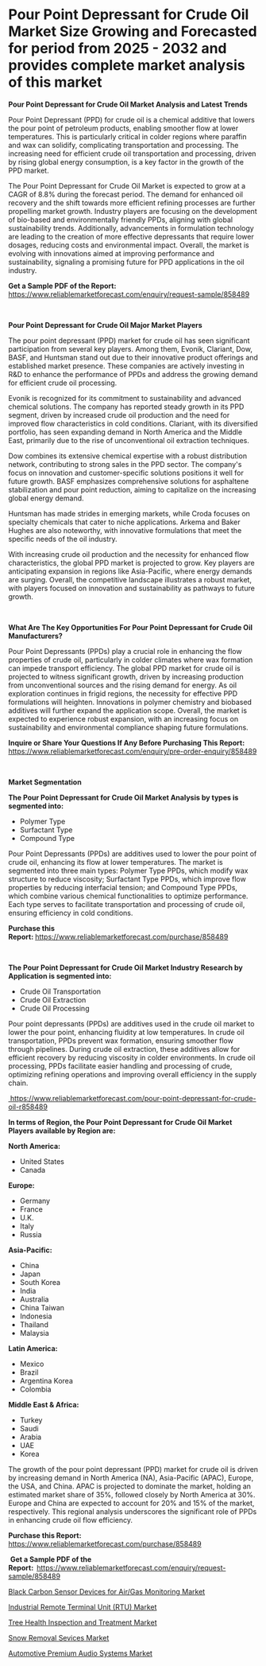 <p><h1>Pour Point Depressant for Crude Oil Market Size Growing and Forecasted for period from 2025 - 2032 and provides complete market analysis of this market</h1></p><p><strong>Pour Point Depressant for Crude Oil Market Analysis and Latest Trends</strong></p>
<p><p>Pour Point Depressant (PPD) for crude oil is a chemical additive that lowers the pour point of petroleum products, enabling smoother flow at lower temperatures. This is particularly critical in colder regions where paraffin and wax can solidify, complicating transportation and processing. The increasing need for efficient crude oil transportation and processing, driven by rising global energy consumption, is a key factor in the growth of the PPD market.</p><p>The Pour Point Depressant for Crude Oil Market is expected to grow at a CAGR of 8.8% during the forecast period. The demand for enhanced oil recovery and the shift towards more efficient refining processes are further propelling market growth. Industry players are focusing on the development of bio-based and environmentally friendly PPDs, aligning with global sustainability trends. Additionally, advancements in formulation technology are leading to the creation of more effective depressants that require lower dosages, reducing costs and environmental impact. Overall, the market is evolving with innovations aimed at improving performance and sustainability, signaling a promising future for PPD applications in the oil industry.</p></p>
<p><strong>Get a Sample PDF of the Report:&nbsp;</strong> <a href="https://www.reliablemarketforecast.com/enquiry/request-sample/858489?utm_campaign=3445&utm_medium=2&utm_source=Github&utm_content=ia&utm_term=31032025&utm_id=pour-point-depressant-for-crude-oil">https://www.reliablemarketforecast.com/enquiry/request-sample/858489</a></p>
<p>&nbsp;</p>
<p><strong>Pour Point Depressant for Crude Oil Major Market Players</strong></p>
<p><p>The pour point depressant (PPD) market for crude oil has seen significant participation from several key players. Among them, Evonik, Clariant, Dow, BASF, and Huntsman stand out due to their innovative product offerings and established market presence. These companies are actively investing in R&D to enhance the performance of PPDs and address the growing demand for efficient crude oil processing.</p><p>Evonik is recognized for its commitment to sustainability and advanced chemical solutions. The company has reported steady growth in its PPD segment, driven by increased crude oil production and the need for improved flow characteristics in cold conditions. Clariant, with its diversified portfolio, has seen expanding demand in North America and the Middle East, primarily due to the rise of unconventional oil extraction techniques.</p><p>Dow combines its extensive chemical expertise with a robust distribution network, contributing to strong sales in the PPD sector. The company's focus on innovation and customer-specific solutions positions it well for future growth. BASF emphasizes comprehensive solutions for asphaltene stabilization and pour point reduction, aiming to capitalize on the increasing global energy demand.</p><p>Huntsman has made strides in emerging markets, while Croda focuses on specialty chemicals that cater to niche applications. Arkema and Baker Hughes are also noteworthy, with innovative formulations that meet the specific needs of the oil industry.</p><p>With increasing crude oil production and the necessity for enhanced flow characteristics, the global PPD market is projected to grow. Key players are anticipating expansion in regions like Asia-Pacific, where energy demands are surging. Overall, the competitive landscape illustrates a robust market, with players focused on innovation and sustainability as pathways to future growth.</p></p>
<p>&nbsp;</p>
<p><strong>What Are The Key Opportunities For Pour Point Depressant for Crude Oil Manufacturers?</strong></p>
<p><p>Pour Point Depressants (PPDs) play a crucial role in enhancing the flow properties of crude oil, particularly in colder climates where wax formation can impede transport efficiency. The global PPD market for crude oil is projected to witness significant growth, driven by increasing production from unconventional sources and the rising demand for energy. As oil exploration continues in frigid regions, the necessity for effective PPD formulations will heighten. Innovations in polymer chemistry and biobased additives will further expand the application scope. Overall, the market is expected to experience robust expansion, with an increasing focus on sustainability and environmental compliance shaping future formulations.</p></p>
<p><strong>Inquire or Share Your Questions If Any Before Purchasing This Report:</strong> <a href="https://www.reliablemarketforecast.com/enquiry/pre-order-enquiry/858489?utm_campaign=3445&utm_medium=2&utm_source=Github&utm_content=ia&utm_term=31032025&utm_id=pour-point-depressant-for-crude-oil">https://www.reliablemarketforecast.com/enquiry/pre-order-enquiry/858489</a></p>
<p>&nbsp;</p>
<p><strong>Market Segmentation</strong></p>
<p><strong>The Pour Point Depressant for Crude Oil Market Analysis by types is segmented into:</strong></p>
<p><ul><li>Polymer Type</li><li>Surfactant Type</li><li>Compound Type</li></ul></p>
<p><p>Pour Point Depressants (PPDs) are additives used to lower the pour point of crude oil, enhancing its flow at lower temperatures. The market is segmented into three main types: Polymer Type PPDs, which modify wax structure to reduce viscosity; Surfactant Type PPDs, which improve flow properties by reducing interfacial tension; and Compound Type PPDs, which combine various chemical functionalities to optimize performance. Each type serves to facilitate transportation and processing of crude oil, ensuring efficiency in cold conditions.</p></p>
<p><strong>Purchase this Report:&nbsp;</strong><a href="https://www.reliablemarketforecast.com/purchase/858489?utm_campaign=3445&utm_medium=2&utm_source=Github&utm_content=ia&utm_term=31032025&utm_id=pour-point-depressant-for-crude-oil">https://www.reliablemarketforecast.com/purchase/858489</a></p>
<p>&nbsp;</p>
<p><strong>The Pour Point Depressant for Crude Oil Market Industry Research by Application is segmented into:</strong></p>
<p><ul><li>Crude Oil Transportation</li><li>Crude Oil Extraction</li><li>Crude Oil Processing</li></ul></p>
<p><p>Pour point depressants (PPDs) are additives used in the crude oil market to lower the pour point, enhancing fluidity at low temperatures. In crude oil transportation, PPDs prevent wax formation, ensuring smoother flow through pipelines. During crude oil extraction, these additives allow for efficient recovery by reducing viscosity in colder environments. In crude oil processing, PPDs facilitate easier handling and processing of crude, optimizing refining operations and improving overall efficiency in the supply chain.</p></p>
<p><a href="https://www.reliablemarketforecast.com/pour-point-depressant-for-crude-oil-r858489?utm_campaign=3445&utm_medium=2&utm_source=Github&utm_content=ia&utm_term=31032025&utm_id=pour-point-depressant-for-crude-oil">&nbsp;https://www.reliablemarketforecast.com/pour-point-depressant-for-crude-oil-r858489</a></p>
<p><strong>In terms of Region, the Pour Point Depressant for Crude Oil Market Players available by Region are:</strong></p>
<p>
    <p> <strong> North America: </strong>
        <ul>
            <li>United States</li>
            <li>Canada</li>
        </ul>
        </p> 
    <p> <strong> Europe: </strong>
        <ul>
            <li>Germany</li>
            <li>France</li>
            <li>U.K.</li>
            <li>Italy</li>
            <li>Russia</li>
        </ul>
        </p> 
    <p> <strong> Asia-Pacific: </strong>
        <ul>
            <li>China</li>
            <li>Japan</li>
            <li>South Korea</li>
            <li>India</li>
            <li>Australia</li>
            <li>China Taiwan</li>
            <li>Indonesia</li>
            <li>Thailand</li>
            <li>Malaysia</li>
        </ul>
        </p> 
    <p> <strong> Latin America: </strong>
        <ul>
            <li>Mexico</li>
            <li>Brazil</li>
            <li>Argentina Korea</li>
            <li>Colombia</li>
        </ul>
        </p> 
    <p> <strong> Middle East & Africa: </strong>
        <ul>
            <li>Turkey</li>
            <li>Saudi</li>
            <li>Arabia</li>
            <li>UAE</li>
            <li>Korea</li>
        </ul>
    </p>
    </p>
<p><p>The growth of the pour point depressant (PPD) market for crude oil is driven by increasing demand in North America (NA), Asia-Pacific (APAC), Europe, the USA, and China. APAC is projected to dominate the market, holding an estimated market share of 35%, followed closely by North America at 30%. Europe and China are expected to account for 20% and 15% of the market, respectively. This regional analysis underscores the significant role of PPDs in enhancing crude oil flow efficiency.</p></p>
<p><strong>Purchase this Report: </strong><a href="https://www.reliablemarketforecast.com/purchase/858489?utm_campaign=3445&utm_medium=2&utm_source=Github&utm_content=ia&utm_term=31032025&utm_id=pour-point-depressant-for-crude-oil">https://www.reliablemarketforecast.com/purchase/858489</a></p>
<p>&nbsp;<strong>Get a Sample PDF of the Report:&nbsp;&nbsp;</strong><a href="https://www.reliablemarketforecast.com/enquiry/request-sample/858489?utm_campaign=3445&utm_medium=2&utm_source=Github&utm_content=ia&utm_term=31032025&utm_id=pour-point-depressant-for-crude-oil">https://www.reliablemarketforecast.com/enquiry/request-sample/858489</a></p>
<p><strong></strong></p>
<p><p><a href="https://www.linkedin.com/pulse/black-carbon-sensor-devices-airgas-monitoring-market-insights-dpfme?utm_campaign=3445&utm_medium=2&utm_source=Github&utm_content=ia&utm_term=31032025&utm_id=pour-point-depressant-for-crude-oil">Black Carbon Sensor Devices for Air/Gas Monitoring Market</a></p><p><a href="https://www.linkedin.com/pulse/growth-projections-industrial-remote-terminal-unit-rtu-spdpe?utm_campaign=3445&utm_medium=2&utm_source=Github&utm_content=ia&utm_term=31032025&utm_id=pour-point-depressant-for-crude-oil">Industrial Remote Terminal Unit (RTU) Market</a></p><p><a href="https://www.linkedin.com/pulse/future-market-trends-tree-health-inspection-treatment-forecasting-yaule?utm_campaign=3445&utm_medium=2&utm_source=Github&utm_content=ia&utm_term=31032025&utm_id=pour-point-depressant-for-crude-oil">Tree Health Inspection and Treatment Market</a></p><p><a href="https://www.linkedin.com/pulse/complete-analysis-snow-removal-sevices-market-size-segments-4syhe?utm_campaign=3445&utm_medium=2&utm_source=Github&utm_content=ia&utm_term=31032025&utm_id=pour-point-depressant-for-crude-oil">Snow Removal Sevices Market</a></p><p><a href="https://www.linkedin.com/pulse/forecasted-growth-key-players-automotive-premium-audio-systems-hnuwe?utm_campaign=3445&utm_medium=2&utm_source=Github&utm_content=ia&utm_term=31032025&utm_id=pour-point-depressant-for-crude-oil">Automotive Premium Audio Systems Market</a></p></p>